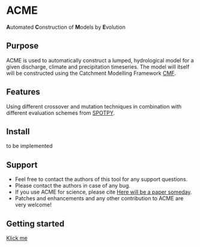 # ACME

**A**utomated **C**onstruction of **M**odels by **E**volution

## Purpose
ACME is used to automatically construct a lumped, hydrological model for a given discharge, climate and precipitation timeseries. The model will itself will be constructed using the Catchment Modelling Framework [CMF](http://fb09-pasig.umwelt.uni-giessen.de/cmf).

## Features
Using different crossover and mutation techniques in combination with different evaluation schemes from [SPOTPY](http://fb09-pasig.umwelt.uni-giessen.de/spotpy/).

## Install
to be implemented

## Support
- Feel free to contact the authors of this tool for any support questions.
- Please contact the authors in case of any bug.
- If you use ACME for science, please cite [Here will be a paper someday]().
- Patches and enhancements and any other contribution to ACME are very welcome!

## Getting started
[Klick me](https://github.com/zutn/ACME/tree/master/acme/examples)